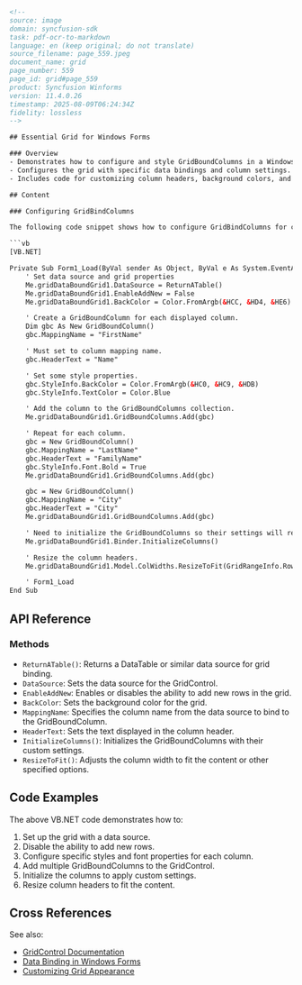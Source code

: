 ```html
<!-- 
source: image
domain: syncfusion-sdk
task: pdf-ocr-to-markdown
language: en (keep original; do not translate)
source_filename: page_559.jpeg
document_name: grid
page_number: 559
page_id: grid#page_559
product: Syncfusion Winforms
version: 11.4.0.26
timestamp: 2025-08-09T06:24:34Z
fidelity: lossless
-->

## Essential Grid for Windows Forms

### Overview
- Demonstrates how to configure and style GridBoundColumns in a Windows Forms application using VB.NET.
- Configures the grid with specific data bindings and column settings.
- Includes code for customizing column headers, background colors, and font styles.

## Content

### Configuring GridBindColumns

The following code snippet shows how to configure GridBindColumns for columns in a Windows Forms GridControl.

```vb
[VB.NET]

Private Sub Form1_Load(ByVal sender As Object, ByVal e As System.EventArgs)
    ' Set data source and grid properties
    Me.gridDataBoundGrid1.DataSource = ReturnATable()
    Me.gridDataBoundGrid1.EnableAddNew = False
    Me.gridDataBoundGrid1.BackColor = Color.FromArgb(&HCC, &HD4, &HE6)

    ' Create a GridBoundColumn for each displayed column.
    Dim gbc As New GridBoundColumn()
    gbc.MappingName = "FirstName"

    ' Must set to column mapping name.
    gbc.HeaderText = "Name"

    ' Set some style properties.
    gbc.StyleInfo.BackColor = Color.FromArgb(&HC0, &HC9, &HDB)
    gbc.StyleInfo.TextColor = Color.Blue

    ' Add the column to the GridBoundColumns collection.
    Me.gridDataBoundGrid1.GridBoundColumns.Add(gbc)

    ' Repeat for each column.
    gbc = New GridBoundColumn()
    gbc.MappingName = "LastName"
    gbc.HeaderText = "FamilyName"
    gbc.StyleInfo.Font.Bold = True
    Me.gridDataBoundGrid1.GridBoundColumns.Add(gbc)

    gbc = New GridBoundColumn()
    gbc.MappingName = "City"
    gbc.HeaderText = "City"
    Me.gridDataBoundGrid1.GridBoundColumns.Add(gbc)

    ' Need to initialize the GridBoundColumns so their settings will replace the currently set values.
    Me.gridDataBoundGrid1.Binder.InitializeColumns()

    ' Resize the column headers.
    Me.gridDataBoundGrid1.Model.ColWidths.ResizeToFit(GridRangeInfo.Row(0), GridResizeToFitOptions.NoShrinkSize)

    ' Form1_Load
End Sub
```

## API Reference

### Methods
- `ReturnATable()`: Returns a DataTable or similar data source for grid binding.
- `DataSource`: Sets the data source for the GridControl.
- `EnableAddNew`: Enables or disables the ability to add new rows in the grid.
- `BackColor`: Sets the background color for the grid.
- `MappingName`: Specifies the column name from the data source to bind to the GridBoundColumn.
- `HeaderText`: Sets the text displayed in the column header.
- `InitializeColumns()`: Initializes the GridBoundColumns with their custom settings.
- `ResizeToFit()`: Adjusts the column width to fit the content or other specified options.

## Code Examples

The above VB.NET code demonstrates how to:
1. Set up the grid with a data source.
2. Disable the ability to add new rows.
3. Configure specific styles and font properties for each column.
4. Add multiple GridBoundColumns to the GridControl.
5. Initialize the columns to apply custom settings.
6. Resize column headers to fit the content.

## Cross References

See also:
- [GridControl Documentation](#gridcontrol-documentation)
- [Data Binding in Windows Forms](#data-binding-in-windows-forms)
- [Customizing Grid Appearance](#customizing-grid-appearance)

<!-- tags: [Syncfusion WinForms, GridControl, GridBoundColumns, VB.NET, column configuration, Windows Forms] keywords: [GridControl, GridBoundColumns, DataSource, MappingName, HeaderText, Color, Font, InitializeColumns, ResizeToFit, Windows Forms, VB.NET] -->
```